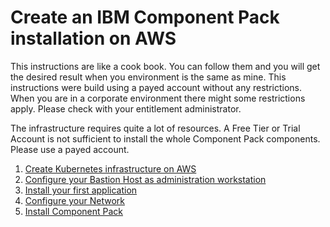 Create an IBM Component Pack installation on AWS
================================================

This instructions are like a cook book. You can follow them and you will get the desired result when you environment is the same as mine. This instructions were build using a payed account without any restrictions. When you are in a corporate environment there might some restrictions apply. Please check with your entitlement administrator.

The infrastructure requires quite a lot of resources. A Free Tier or Trial Account is not sufficient to install the whole Component Pack
components. Please use a payed account.

1. [Create Kubernetes infrastructure on AWS](chapter1.html)
2. [Configure your Bastion Host as administration workstation](chapter2.html)
3. [Install your first application](chapter3.html)
4. [Configure your Network](chapter4.html)
5. [Install Component Pack](chapter5.html)
